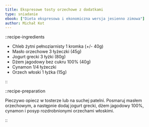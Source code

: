 ```yaml
---
title: Ekspresowe tosty orzechowe z dodatkami
type: sniadanie
ebook: ["Dieta ekspresowa i ekonomiczna wersja jesienno zimowa"]
author: Michał Kot
---
```


::recipe-ingredients

- Chleb żytni pełnoziarnisty 1 kromka (+/- 40g)
- Masło orzechowe 3 łyżeczki (45g)
- Jogurt grecki 3 łyżki (80g)
- Dżem jagodowy bez cukru 100% (40g)
- Cynamon 1/4 łyżeczki
- Orzech włoski 1 łyżka (15g)

::

::recipe-preparation

Pieczywo opiecz w tosterze lub na suchej patelni. Posmaruj masłem orzechowym, a następnie dodaj jogurt grecki, dżem jagodowy 100%, cynamon i posyp rozdrobnionymi orzechami włoskimi.

::